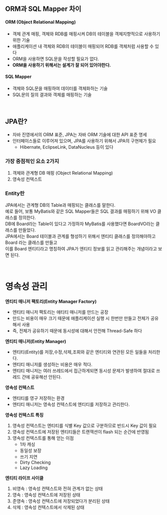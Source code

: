 ## ORM과 SQL Mapper 차이

#### ORM (Object Relational Mapping)
- 객체 관계 매핑, 객체와 RDB를 매핑시켜 DB의 테이블을 객체지향적으로 사용하기 위한 기술<br/>
- 애플리케이션 내 객체와 RDB의 테이블이 매핑되어 RDB를 객체처럼 사용할 수 있다
- ORM을 사용하면 SQL문을 작성할 필요가 없다.
- **ORM을 사용하기 위해서는 설계가 잘 되어 있어야한다.**

#### SQL Mapper
- 객체와 SQL문을 매핑하여 데이터를 객체화하는 기술
- SQL문의 질의 결과와 객체를 매핑하는 기술

<br/>

## JPA란? 
- 자바 진영에서의 ORM 표준, JPA는 자바 ORM 기술에 대한 API 표준 명세
- 인터페이스들로 이루어져 있으며, JPA를 사용하기 위해서 JPA의 구현체가 필요
    - Hibernate, EclipseLink, DataNucleus 등이 있다    

### 가장 중점적인 요소 2가지
1. 객체와 관계형 DB 매핑 (Object Relational Mapping)
2. 영속성 컨텍스트


### Entity란
JPA에서는 관계형 DB의 Table과 매핑되는 클래스를 말한다.<br/> 
예로 들어, 보통 MyBatis와 같은 SQL Mapper들은 SQL 결과를 매핑하기 위해 VO 클래스를 정의한다.<br/>
DB에 Board라는 Table이 있다고 가정하자 MyBatis를 사용했다면 BoardVO라는 클래스를 만들었다.<br/> 
JPA에서는 Board 테이블과 관계를 형성하기 위해서 엔티티 클래스를 정의해야하고 Board 라는 클래스를 만들고<br/> 
이를 Board 엔티티라고 명칭하여 JPA가 엔티티 정보를 읽고 관리해주는 개념이라고 보면 된다.  

<br/>

# 영속성 관리

**엔티티 매니저 팩토리(Entity Manager Factory)**<br/>
- 엔티티 매니저 팩토리는 애티티 매니저를 만드는 공장
- 만드는 비용이 매우 크기 때문에 애플리케이션 실행 시 한번만 만들고 전체가 공유해서 사용
- 즉, 전체가 공유하기 때문에 동시성에 대해서 안전해 Thread-Safe 하다

**엔티티 매니저(Entity Manager)**
- 엔티티(Entity)를 저장,수정,삭제,조회와 같은 엔티티와 연관된 모든 일들을 처리한다.
- 엔티티 매니저를 생성하는 비용은 매우 적다.
- 엔티티 매니저는 여러 쓰레드에서 접근하게되면 동시성 문제가 발생하여 절대로 쓰레드 간에 공유해선 안된다.

**영속성 컨텍스트**
- 엔티티를 영구 저장하는 환경
- 엔티티 매니저는 영속성 컨텍스트에 엔티티를 저장하고 관리한다.

**영속성 컨텍스트 특징**
1. 영속성 컨텍스트는 엔티티를 식별 Key 값으로 구분하므로 반드시 Key 값이 필요
2. 영속성 컨텍스트에 저장된 엔티티들은 트랜잭션이 flash 되는 순간에 반영됨
3. 영속성 컨텍스트를 통해 얻는 이점
    - 1차 캐싱
    - 동일성 보장 
    - 쓰기 지연
    - Dirty Checking
    - Lazy Loading
    
 

**엔티티 라이프 사이클**
1. 비영속 : 영속성 컨텍스트와 전혀 관계가 없는 상태
2. 영속 : 영속성 컨텍스트에 저장된 상태
3. 준영속 : 영속성 컨텍스트에 저장되었다가 분리된 상태
4. 삭제 : 영속성 컨텍스트에서 삭제된 상태


